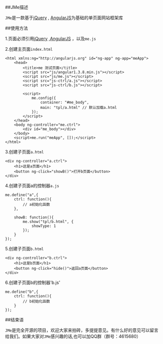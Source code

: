 ##JMe描述

`JMe`是一款基于[jQuery](http://jquery.com/) , [AngularJS](https://angularjs.org/)为基础的单页面网站框架库

##使用方法

1.页面必须引用[jQuery](http://jquery.com/) ,[AngularJS](https://angularjs.org/) ，以及`me.js`

2.创建主页面`index.html`

    <html xmlns:ng="http://angularjs.org" id="ng-app" ng-app="meApp">
		<head>
			<title>me 测试页面</title>
			<script src="js/angular1.3.8.min.js"></script>
			<script src="js/me.js"></script>
			<script src="js-ctrl/a.js"></script>
			<script src="js-ctrl/b.js"></script>

			<script>
				me.config({
					container: "#me_body",
					main: "tpl/a.html" // 默认加载a.html
				});
			</script>
		</head>
		<body ng-controller="me.ctrl">
			<div id="me_body"></div>
		</body>
		<script>me.run("meApp", []);</script>
	</html>

3.创建子页面`a.html`

	<div ng-controller="a.ctrl">
		<h1>这是a页面</h1>
		<button ng-click="showB()">打开b页面</button>
	</div>

4.创建子页面a的控制器`a.js`

	me.define("a",{
		ctrl: function(){
			// a初始化函数
		},

		showB: function(){
			me.show("tpl/b.html", {
				showType: 1
			});
		}
	});

5.创建子页面`b.html`

	<div ng-controller="b.ctrl">
		<h1>这是b页面</h1>
		<button ng-click="hide()">返回a页面</button>
	</div>

6.创建子页面b的控制器'b.js'

	me.define("b",{
		ctrl: function(){
			// b初始化函数
		}
	});

##结束语

`JMe`是完全开源的项目，欢迎大家来拍砖，多提提意见。有什么好的意见可以留言给我们。如果大家对`JMe`感兴趣的话,也可以加QQ群（群号：4615680）
